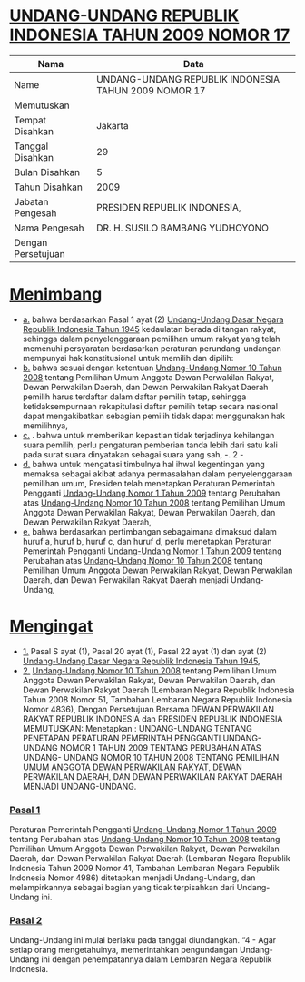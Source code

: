# [UNDANG-UNDANG REPUBLIK INDONESIA TAHUN 2009 NOMOR 17](http://example.org/legal/document/uu/2009/17)

| Nama | Data |
| ------ | ----- |
|Name|UNDANG-UNDANG REPUBLIK INDONESIA TAHUN 2009 NOMOR 17|
|Memutuskan||
|Tempat Disahkan|Jakarta|
|Tanggal Disahkan|29|
|Bulan Disahkan|5|
|Tahun Disahkan|2009|
|Jabatan Pengesah|PRESIDEN REPUBLIK INDONESIA,|
|Nama Pengesah|DR. H. SUSILO BAMBANG YUDHOYONO|
|Dengan Persetujuan||
# [Menimbang](http://example.org/legal/document/uu/2009/17/menimbang)

* [a.](http://example.org/legal/document/uu/2009/17/menimbang/point/a) bahwa berdasarkan Pasal 1 ayat (2) [Undang-Undang Dasar Negara Republik Indonesia Tahun 1945](http://example.org/legal/document/uu) kedaulatan berada di tangan rakyat, sehingga dalam penyelenggaraan pemilihan umum rakyat yang telah memenuhi persyaratan berdasarkan peraturan perundang-undangan mempunyai hak konstitusional untuk memilih dan dipilih:
* [b.](http://example.org/legal/document/uu/2009/17/menimbang/point/b) bahwa sesuai dengan ketentuan [Undang-Undang Nomor 10 Tahun 2008](http://example.org/legal/document/uu/2008/10) tentang Pemilihan Umum Anggota Dewan Perwakilan Rakyat, Dewan Perwakilan Daerah, dan Dewan Perwakilan Rakyat Daerah pemilih harus terdaftar dalam daftar pemilih tetap, sehingga ketidaksempurnaan rekapitulasi daftar pemilih tetap secara nasional dapat mengakibatkan sebagian pemilih tidak dapat menggunakan hak memilihnya,
* [c.](http://example.org/legal/document/uu/2009/17/menimbang/point/c) . bahwa untuk memberikan kepastian tidak terjadinya kehilangan suara pemilih, perlu pengaturan pemberian tanda lebih dari satu kali pada surat suara dinyatakan sebagai suara yang sah, -. 2 -
* [d.](http://example.org/legal/document/uu/2009/17/menimbang/point/d) bahwa untuk mengatasi timbulnya hal ihwal kegentingan yang memaksa sebagai akibat adanya permasalahan dalam penyelenggaraan pemilihan umum, Presiden telah menetapkan Peraturan Pemerintah Pengganti [Undang-Undang Nomor 1 Tahun 2009](http://example.org/legal/document/uu/2009/1) tentang Perubahan atas [Undang-Undang Nomor 10 Tahun 2008](http://example.org/legal/document/uu/2008/10) tentang Pemilihan Umum Anggota Dewan Perwakilan Rakyat, Dewan Perwakilan Daerah, dan Dewan Perwakilan Rakyat Daerah,
* [e.](http://example.org/legal/document/uu/2009/17/menimbang/point/e) bahwa berdasarkan pertimbangan sebagaimana dimaksud dalam huruf a, huruf b, huruf c, dan huruf d, perlu menetapkan Peraturan Pemerintah Pengganti [Undang-Undang Nomor 1 Tahun 2009](http://example.org/legal/document/uu/2009/1) tentang Perubahan atas [Undang-Undang Nomor 10 Tahun 2008](http://example.org/legal/document/uu/2008/10) tentang Pemilihan Umum Anggota Dewan Perwakilan Rakyat, Dewan Perwakilan Daerah, dan Dewan Perwakilan Rakyat Daerah menjadi Undang- Undang,
# [Mengingat](http://example.org/legal/document/uu/2009/17/mengingat)

* [1.](http://example.org/legal/document/uu/2009/17/mengingat/point/0001) Pasal S ayat (1), Pasal 20 ayat (1), Pasal 22 ayat (1) dan ayat (2) [Undang-Undang Dasar Negara Republik Indonesia Tahun 1945](http://example.org/legal/document/uu),
* [2.](http://example.org/legal/document/uu/2009/17/mengingat/point/0002) [Undang-Undang Nomor 10 Tahun 2008](http://example.org/legal/document/uu/2008/10) tentang Pemilihan Umum Anggota Dewan Perwakilan Rakyat, Dewan Perwakilan Daerah, dan Dewan Perwakilan Rakyat Daerah (Lembaran Negara Republik Indonesia Tahun 2008 Nomor 51, Tambahan Lembaran Negara Republik Indonesia Nomor 4836), Dengan Persetujuan Bersama DEWAN PERWAKILAN RAKYAT REPUBLIK INDONESIA dan PRESIDEN REPUBLIK INDONESIA MEMUTUSKAN: Menetapkan : UNDANG-UNDANG TENTANG PENETAPAN PERATURAN PEMERINTAH PENGGANTI UNDANG-UNDANG NOMOR 1 TAHUN 2009 TENTANG PERUBAHAN ATAS UNDANG- UNDANG NOMOR 10 TAHUN 2008 TENTANG PEMILIHAN UMUM ANGGOTA DEWAN PERWAKILAN RAKYAT, DEWAN PERWAKILAN DAERAH, DAN DEWAN PERWAKILAN RAKYAT DAERAH MENJADI UNDANG-UNDANG.

### [Pasal 1](http://example.org/legal/document/uu/2009/17/pasal/0001)
Peraturan Pemerintah Pengganti [Undang-Undang Nomor 1 Tahun 2009](http://example.org/legal/document/uu/2009/1) tentang Perubahan atas [Undang-Undang Nomor 10 Tahun 2008](http://example.org/legal/document/uu/2008/10) tentang Pemilihan Umum Anggota Dewan Perwakilan Rakyat, Dewan Perwakilan Daerah, dan Dewan Perwakilan Rakyat Daerah (Lembaran Negara Republik Indonesia Tahun 2009 Nomor 41, Tambahan Lembaran Negara Republik Indonesia Nomor 4986) ditetapkan menjadi Undang-Undang, dan melampirkannya sebagai bagian yang tidak terpisahkan dari Undang- Undang ini.


### [Pasal 2](http://example.org/legal/document/uu/2009/17/pasal/0002)
Undang-Undang ini mulai berlaku pada tanggal diundangkan. “4 - Agar setiap orang mengetahuinya, memerintahkan pengundangan Undang-Undang ini dengan penempatannya dalam Lembaran Negara Republik Indonesia.
